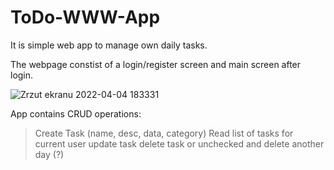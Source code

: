 # ToDo-WWW-App

It is simple web app to manage own daily tasks. 


The webpage constist of a login/register screen and main screen after login.


![Zrzut ekranu 2022-04-04 183331](https://user-images.githubusercontent.com/67658221/161590378-dc86eb88-5a47-4ada-bd6d-71644fbae4c8.png)

App contains CRUD operations:
>Create Task (name, desc, data, category)
>Read list of tasks for current user
>update task
>delete task or unchecked and delete another day (?)



